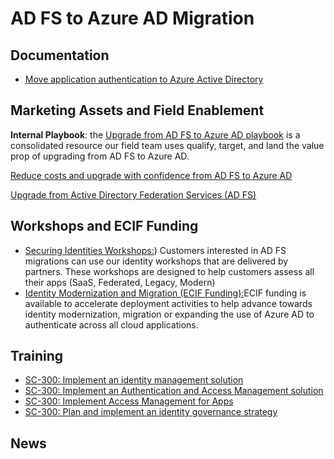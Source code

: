 # AD FS to Azure AD Migration

## Documentation

* [Move application authentication to Azure Active Directory](https://docs.microsoft.com/en-us/azure/active-directory/manage-apps/migrate-adfs-apps-to-azure)

## Marketing Assets and Field Enablement
**Internal Playbook**: the [Upgrade from AD FS to Azure AD playbook](https://aka.ms/compete/security/ADFS-playbook) is a consolidated resource our field team uses qualify, target, and land the value prop of upgrading from AD FS to Azure AD. 

[Reduce costs and upgrade with confidence from AD FS to Azure AD](https://aka.ms/adfstoaaddeck)

[Upgrade from Active Directory Federation Services (AD FS)](https://www.microsoft.com/en-us/security/business/identity-access-management/upgrade-adfs)

## Workshops and ECIF Funding 
* [Securing Identities Workshops:](https://partner.microsoft.com/en-us/membership/partner-incentives/build-intent-workshops-securing-identities)) Customers interested in AD FS migrations can use our identity workshops that are delivered by partners. These workshops are designed to help customers assess all their apps (SaaS, Federated, Legacy, Modern)
* [Identity Modernization and Migration (ECIF Funding):](https://www.microsoft.com/microsoft-365/partners/security-deployment-resources)ECIF funding is available to accelerate deployment activities to help advance towards identity modernization, migration or expanding the use of Azure AD to authenticate across all cloud applications.

## Training

* [SC-300: Implement an identity management solution](https://docs.microsoft.com/en-us/learn/paths/implement-identity-management-solution/)
* [SC-300: Implement an Authentication and Access Management solution](https://docs.microsoft.com/en-us/learn/paths/implement-authentication-access-management-solution/)
* [SC-300: Implement Access Management for Apps](https://docs.microsoft.com/en-us/learn/paths/implement-access-management-for-apps/)
* [SC-300: Plan and implement an identity governance strategy](https://docs.microsoft.com/en-us/learn/paths/plan-implement-identity-governance-strategy/)

## News
